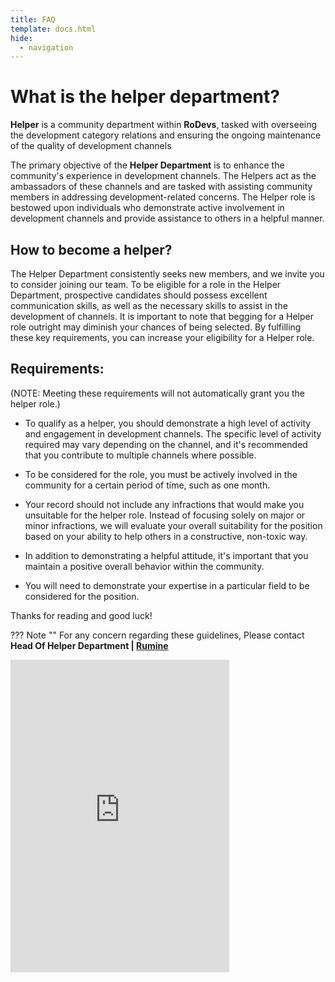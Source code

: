 ```yaml
---
title: FAQ
template: docs.html
hide:
  - navigation
---
```



# What is the helper department?
**Helper** is a community department within **RoDevs**, tasked with overseeing the development category relations and ensuring the ongoing maintenance of the quality of development channels

The primary objective of the **Helper Department** is to enhance the community's experience in development channels. The Helpers act as the ambassadors of these channels and are tasked with assisting community members in addressing development-related concerns. The Helper role is bestowed upon individuals who demonstrate active involvement in development channels and provide assistance to others in a helpful manner.

## How to become a helper?
The Helper Department consistently seeks new members, and we invite you to consider joining our team. To be eligible for a role in the Helper Department, prospective candidates should possess excellent communication skills, as well as the necessary skills to assist in the development of channels. It is important to note that begging for a Helper role outright may diminish your chances of being selected. By fulfilling these key requirements, you can increase your eligibility for a Helper role.

## Requirements: 
(NOTE: Meeting these requirements will not automatically grant you the helper role.)

* To qualify as a helper, you should demonstrate a high level of activity and engagement in development channels. The specific level of activity required may vary depending on the channel, and it's recommended that you contribute to multiple channels where possible.

* To be considered for the role, you must be actively involved in the community for a certain period of time, such as one month.

* Your record should not include any infractions that would make you unsuitable for the helper role. Instead of focusing solely on major or minor infractions, we will evaluate your overall suitability for the position based on your ability to help others in a constructive, non-toxic way.

* In addition to demonstrating a helpful attitude, it's important that you maintain a positive overall behavior within the community.

* You will need to demonstrate your expertise in a particular field to be considered for the position.

Thanks for reading and good luck!

??? Note ""
    For any concern regarding these guidelines, Please contact **Head Of Helper Department | [Rumine](https://discord.com/channels/@me/1026558044416524300)**

<iframe src="https://discord.com/widget?id=995384501020659732&theme=dark" width="350" height="500" allowtransparency="true" frameborder="0" sandbox="allow-popups allow-popups-to-escape-sandbox allow-same-origin allow-scripts"></iframe>
